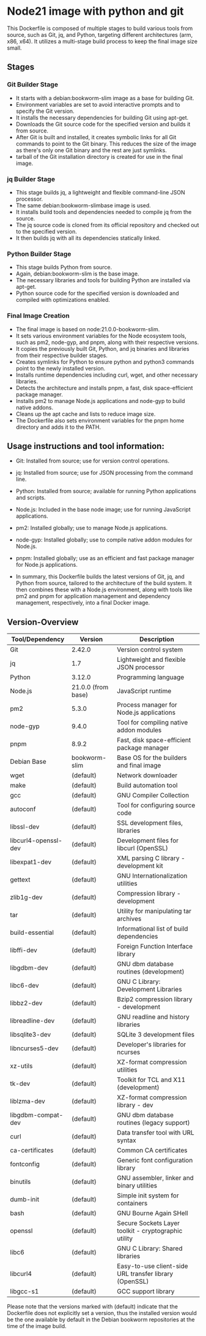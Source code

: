 # Node21 image with python and git
This Dockerfile is composed of multiple stages to build various tools from source, such as Git, jq, and Python, targeting different architectures (arm, x86, x64). It utilizes a multi-stage build process to keep the final image size small.

## Stages
### Git Builder Stage
- It starts with a debian:bookworm-slim image as a base for building Git.
- Environment variables are set to avoid interactive prompts and to specify the Git version.
- It installs the necessary dependencies for building Git using apt-get.
- Downloads the Git source code for the specified version and builds it from source.
- After Git is built and installed, it creates symbolic links for all Git commands to point to the Git binary. This reduces the size of the image as there's only one Git binary and the rest are just symlinks.
-  tarball of the Git installation directory is created for use in the final image.

### jq Builder Stage
- This stage builds jq, a lightweight and flexible command-line JSON processor.
- The same debian:bookworm-slimbase image is used.
- It installs build tools and dependencies needed to compile jq from the source.
- The jq source code is cloned from its official repository and checked out to the specified version.
- It then builds jq with all its dependencies statically linked.

### Python Builder Stage
- This stage builds Python from source.
- Again, debian:bookworm-slim is the base image.
- The necessary libraries and tools for building Python are installed via apt-get.
- Python source code for the specified version is downloaded and compiled with optimizations enabled.

### Final Image Creation
- The final image is based on node:21.0.0-bookworm-slim.
- It sets various environment variables for the Node ecosystem tools, such as pm2, node-gyp, and pnpm, along with their respective versions.
- It copies the previously built Git, Python, and jq binaries and libraries from their respective builder stages.
- Creates symlinks for Python to ensure python and python3 commands point to the newly installed version.
- Installs runtime dependencies including curl, wget, and other necessary libraries.
- Detects the architecture and installs pnpm, a fast, disk space-efficient package manager.
- Installs pm2 to manage Node.js applications and node-gyp to build native addons.
- Cleans up the apt cache and lists to reduce image size.
- The Dockerfile also sets environment variables for the pnpm home directory and adds it to the PATH.

## Usage instructions and tool information:

- Git: Installed from source; use for version control operations.
- jq: Installed from source; use for JSON processing from the command line.
- Python: Installed from source; available for running Python applications and scripts.
- Node.js: Included in the base node image; use for running JavaScript applications.
- pm2: Installed globally; use to manage Node.js applications.
- node-gyp: Installed globally; use to compile native addon modules for Node.js.
- pnpm: Installed globally; use as an efficient and fast package manager for Node.js applications.

- In summary, this Dockerfile builds the latest versions of Git, jq, and Python from source, tailored to the architecture of the build system. It then combines these with a Node.js environment, along with tools like pm2 and pnpm for application management and dependency management, respectively, into a final Docker image.

## Version-Overview


| Tool/Dependency      | Version                | Description                                            |
|----------------------|------------------------|--------------------------------------------------------|
| Git                  | 2.42.0                 | Version control system                                 |
| jq                   | 1.7                    | Lightweight and flexible JSON processor                |
| Python               | 3.12.0                 | Programming language                                   |
| Node.js              | 21.0.0 (from base)     | JavaScript runtime                                     |
| pm2                  | 5.3.0                  | Process manager for Node.js applications               |
| node-gyp             | 9.4.0                  | Tool for compiling native addon modules                |
| pnpm                 | 8.9.2                  | Fast, disk space-efficient package manager             |
| Debian Base          | bookworm-slim| Base OS for the builders and final image               |
| wget                 | (default)              | Network downloader                                     |
| make                 | (default)              | Build automation tool                                  |
| gcc                  | (default)              | GNU Compiler Collection                                |
| autoconf             | (default)              | Tool for configuring source code                       |
| libssl-dev           | (default)              | SSL development files, libraries                       |
| libcurl4-openssl-dev | (default)              | Development files for libcurl (OpenSSL)                |
| libexpat1-dev        | (default)              | XML parsing C library - development kit                |
| gettext              | (default)              | GNU Internationalization utilities                     |
| zlib1g-dev           | (default)              | Compression library - development                      |
| tar                  | (default)              | Utility for manipulating tar archives                  |
| build-essential      | (default)              | Informational list of build dependencies               |
| libffi-dev           | (default)              | Foreign Function Interface library                     |
| libgdbm-dev          | (default)              | GNU dbm database routines (development)                |
| libc6-dev            | (default)              | GNU C Library: Development Libraries                   |
| libbz2-dev           | (default)              | Bzip2 compression library - development                |
| libreadline-dev      | (default)              | GNU readline and history libraries                     |
| libsqlite3-dev       | (default)              | SQLite 3 development files                             |
| libncurses5-dev      | (default)              | Developer's libraries for ncurses                      |
| xz-utils             | (default)              | XZ-format compression utilities                        |
| tk-dev               | (default)              | Toolkit for TCL and X11 (development)                  |
| liblzma-dev          | (default)              | XZ-format compression library - dev                    |
| libgdbm-compat-dev   | (default)              | GNU dbm database routines (legacy support)             |
| curl                 | (default)              | Data transfer tool with URL syntax                     |
| ca-certificates      | (default)              | Common CA certificates                                 |
| fontconfig           | (default)              | Generic font configuration library                     |
| binutils             | (default)              | GNU assembler, linker and binary utilities             |
| dumb-init            | (default)              | Simple init system for containers                      |
| bash                 | (default)              | GNU Bourne Again SHell                                 |
| openssl              | (default)              | Secure Sockets Layer toolkit - cryptographic utility   |
| libc6                | (default)              | GNU C Library: Shared libraries                        |
| libcurl4             | (default)              | Easy-to-use client-side URL transfer library (OpenSSL) |
| libgcc-s1            | (default)              | GCC support library                                    |

Please note that the versions marked with (default) indicate that the Dockerfile does not explicitly set a version, thus the installed version would be the one available by default in the Debian bookworm repositories at the time of the image build.
